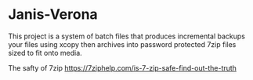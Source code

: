 # Janis-Verona

This project is a system of batch files that produces incremental backups your files using xcopy
then archives into password protected 7zip files sized to fit onto media.

The safty of 7zip <https://7ziphelp.com/is-7-zip-safe-find-out-the-truth>

